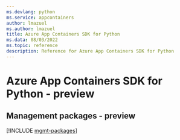 ```yaml
---
ms.devlang: python
ms.service: appcontainers
author: lmazuel
ms.author: lmazuel
title: Azure App Containers SDK for Python
ms.data: 08/03/2022
ms.topic: reference
description: Reference for Azure App Containers SDK for Python
---
```

# Azure App Containers SDK for Python - preview

## Management packages - preview
[!INCLUDE [mgmt-packages](app-containers-mgmt-index.md)]